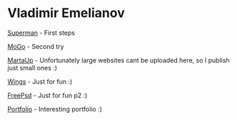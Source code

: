 

# Vladimir Emelianov

[Superman](https://iwillown.github.io/superman/ "My very first html-coding") - First steps

[MoGo](https://iwillown.github.io/mogo/ "Second attempt I hope not the last one") - Second try

[MartaUp](https://iwillown.github.io/martaup/ "We wont stop") - Unfortunately large websites cant be uploaded here, so I publish just small ones :)

[Wings](https://iwillown.github.io/wings/ "Here we go") - Just for fun :)

[FreePsd](https://iwillown.github.io/free-psd/ "Practice of Fancybox") - Just for fun p2 :)

[Portfolio](https://iwillown.github.io/portfolio/ "Now I have portfolio website") - Interesting portfolio :)

